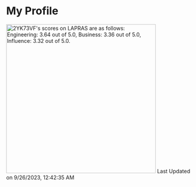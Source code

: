 # My Profile

<!--START_SECTION:lapras-card-->
<p ><a href="https://lapras.com/public/2YK73VF" target="_blank" rel="noopener noreferrer"><img alt="2YK73VF's scores on LAPRAS are as follows: Engineering: 3.64 out of 5.0, Business: 3.36 out of 5.0, Influence: 3.32 out of 5.0." src="https://lapras-card-generator.vercel.app/api/svg?e=3.64&b=3.36&i=3.32&b1=%23020E27&b2=%230E5593&i1=%23004736&i2=%2300bf8f&l=en" width="400" ></a>  
Last Updated on 9/26/2023, 12:42:35 AM</p>
<!--END_SECTION:lapras-card-->
